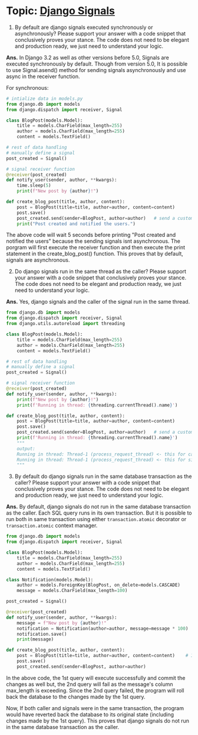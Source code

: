 Topic: [Django Signals](https://docs.djangoproject.com/en/3.2/topics/signals/#receiver-functions)
=================================================================================================

1. By default are django signals executed synchronously or asynchronously? Please support your answer with a code snippet that conclusively proves your stance. The code does not need to be elegant and production ready, we just need to understand your logic.

**Ans.** In Django 3.2 as well as other versions before 5.0, Signals are executed synchronously by default.
Though from version 5.0, It is possible to use Signal.asend() method for sending signals asynchronously and use async in the receiver function.

For synchronous:
```python
# intialize data in models.py
from django.db import models
from django.dispatch import receiver, Signal

class BlogPost(models.Model):
    title = models.CharField(max_length=255)
    author = models.CharField(max_length=255)
    content = models.TextField()

# rest of data handling
# manually define a signal
post_created = Signal()

# signal receiver function
@receiver(post_created)
def notify_user(sender, author, **kwargs):
    time.sleep(5)
    print(f"New post by {author}!")

def create_blog_post(title, author, content):
    post = BlogPost(title=title, author=author, content=content)
    post.save()
    post_created.send(sender=BlogPost, author=author)   # send a custom signal
    print("Post created and notified the users.")
```

The above code will wait 5 seconds before printing "Post created and notified the users" because the sending signals isnt asynchronous. The porgram will first execute the receiver function and then execute the print statement in the create_blog_post() function. This proves that by default, signals are asynchronous.

2. Do django signals run in the same thread as the caller? Please support your answer with a code snippet that conclusively proves your stance. The code does not need to be elegant and production ready, we just need to understand your logic.

**Ans.** Yes, django signals and the caller of the signal run in the same thread.

```python
from django.db import models
from django.dispatch import receiver, Signal
from django.utils.autoreload import threading

class BlogPost(models.Model):
    title = models.CharField(max_length=255)
    author = models.CharField(max_length=255)
    content = models.TextField()

# rest of data handling
# manually define a signal
post_created = Signal()

# signal receiver function
@receiver(post_created)
def notify_user(sender, author, **kwargs):
    print(f"New post by {author}!")
    print(f'Running in thread: {threading.currentThread().name}')

def create_blog_post(title, author, content):
    post = BlogPost(title=title, author=author, content=content)
    post.save()
    post_created.send(sender=BlogPost, author=author)   # send a custom signal
    print(f'Running in thread: {threading.currentThread().name}')
    """
    output:
    Running in thread: Thread-1 (process_request_thread) <- this for caller
    Running in thread: Thread-1 (process_request_thread) <- this for signal
    """
```

3. By default do django signals run in the same database transaction as the caller? Please support your answer with a code snippet that conclusively proves your stance. The code does not need to be elegant and production ready, we just need to understand your logic.

**Ans.** By default, django signals do not run in the same database transaction as the caller. Each SQL query runs in its own transaction.
But it is possible to run both in same transaction using either `transaction.atomic` decorator or `transaction.atomic` context manager.

```python
from django.db import models
from django.dispatch import receiver, Signal

class BlogPost(models.Model):
    title = models.CharField(max_length=255)
    author = models.CharField(max_length=255)
    content = models.TextField()

class Notification(models.Model):
    author = models.ForeignKey(BlogPost, on_delete=models.CASCADE)
    message = models.CharField(max_length=100)

post_created = Signal()

@receiver(post_created)
def notify_user(sender, author, **kwargs):
    message = f"New post by {author}!"
    notification = Notification(author=author, message=message * 100)   # 2. this query will fail as message column is exceeding its max_length (100)
    notification.save()
    print(message)

def create_blog_post(title, author, content):
    post = BlogPost(title=title, author=author, content=content)    # 1. db operation in the caller codeblock
    post.save()
    post_created.send(sender=BlogPost, author=author)
```

In the above code, the 1st query will execute successfully and commit the changes as well but, the 2nd query will fail as the message's column max_length is exceeding. Since the 2nd query failed, the program will roll back the database to the changes made by the 1st query.

Now, If both caller and signals were in the same transaction, the program would have reverted back the database to its original state (including changes made by the 1st query). This proves that django signals do not run in the same database transaction as the caller.
